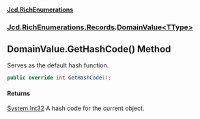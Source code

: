 #### [Jcd.RichEnumerations](index.md 'index')

### [Jcd.RichEnumerations.Records](Jcd.RichEnumerations.Records.md 'Jcd.RichEnumerations.Records').[DomainValue&lt;TType&gt;](DomainValue_TType_.md 'Jcd.RichEnumerations.Records.DomainValue<TType>')

## DomainValue<TType>.GetHashCode() Method

Serves as the default hash function.

```csharp
public override int GetHashCode();
```

#### Returns

[System.Int32](https://docs.microsoft.com/en-us/dotnet/api/System.Int32 'System.Int32')
A hash code for the current object.